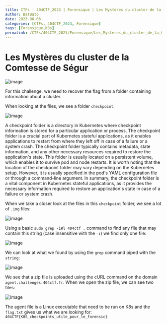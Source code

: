 ```yaml
---
title: CTFs | 404CTF_2023 | Forensique | Les Mystères du cluster de la Comtesse de Ségur
author: BatBato
date: 2023-06-06
categories: [CTFs, 404CTF_2023, Forensique]
tags: [Forensique,K8s]
permalink: /CTFs/404CTF_2023/Forensique/Les_Mysteres_du_cluster_de_la_Comtesse_de_Segur
---
```


# Les Mystères du cluster de la Comtesse de Ségur

![image](https://github.com/Nouman404/nouman404.github.io/assets/73934639/3e915de2-fe7b-4935-9a91-9a95fb98fbd4)

For this challenge, we need to recover the flag from a folder containing information about a cluster.

When looking at the files, we see a folder `checkpoint`.

![image](https://github.com/Nouman404/nouman404.github.io/assets/73934639/551d93ab-af71-4f1f-b0f6-8ef4bec6e16d)

A checkpoint folder is a directory in Kubernetes where checkpoint information is stored for a particular application or process. The checkpoint folder is a crucial part of Kubernetes stateful applications, as it enables applications to restart from where they left off in case of a failure or a system crash. The checkpoint folder typically contains metadata, state information, and any other necessary resources required to restore the application's state. This folder is usually located on a persistent volume, which enables it to survive pod and node restarts. It is worth noting that the location of the checkpoint folder may vary depending on the Kubernetes setup. However, it is usually specified in the pod's YAML configuration file or through a command-line argument. In summary, the checkpoint folder is a vital component in Kubernetes stateful applications, as it provides the necessary information required to restore an application's state in case of a failure or system crash.

When we take a closer look at the files in this `checkpoint` folder, we see a lot of `.img` files:

![image](https://github.com/Nouman404/nouman404.github.io/assets/73934639/b16108fe-0427-4fb4-976c-d039035c696d)

Using a basic `sudo grep -iRl 404ctf .` command to find any file that may contain this string (case insensitive with the `-i`) we find only one file:

![image](https://github.com/Nouman404/nouman404.github.io/assets/73934639/a0800c0c-bd50-4dd2-85a3-763e6162db85)

We can look at what we found by using the `grep` command piped with the `string`:

![image](https://github.com/Nouman404/nouman404.github.io/assets/73934639/4db590ea-0e4b-4f07-a187-cc19f2140c30)

We see that a zip file is uploaded using the cURL command on the domain `agent.challenges.404ctf.fr`. When we open the zip file, we can see two files:

![image](https://github.com/Nouman404/nouman404.github.io/assets/73934639/a0d3d858-e208-4554-9b8f-ef34bf2591cb)

The agent file is a Linux executable that need to be run on K8s and the `flag.txt` gives us what we are looking for: `404CTF{K8S_checkpoints_utile_pour_le_forensic}`
